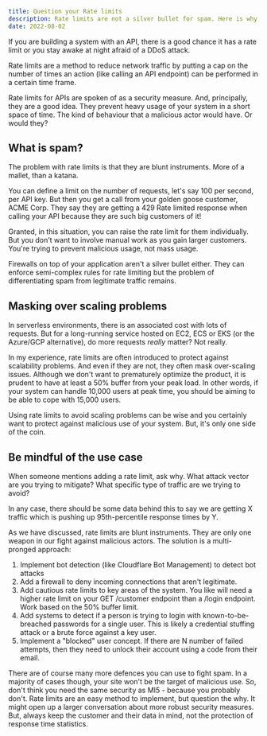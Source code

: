 ```yaml
title: Question your Rate limits
description: Rate limits are not a silver bullet for spam. Here is why, and how to address spam concerns.
date: 2022-08-02
```

If you are building a system with an API, there is a good chance it has a rate limit or you stay awake at night afraid of a DDoS attack.

Rate limits are a method to reduce network traffic by putting a cap on the number of times an action (like calling an API endpoint) can be performed in a certain time frame.

Rate limits for APIs are spoken of as a security measure. And, principally, they are a good idea. They prevent heavy usage of your system in a short space of time. The kind of behaviour that a malicious actor would have. Or would they?

## What is spam?

The problem with rate limits is that they are blunt instruments. More of a mallet, than a katana.

You can define a limit on the number of requests, let's say 100 per second, per API key. But then you get a call from your golden goose customer, ACME Corp. They say they are getting a 429 Rate limited response when calling your API because they are such big customers of it!

Granted, in this situation, you can raise the rate limit for them individually. But you don't want to involve manual work as you gain larger customers. You're trying to prevent malicious usage, not mass usage.

Firewalls on top of your application aren't a silver bullet either. They can enforce semi-complex rules for rate limiting but the problem of differentiating spam from legitimate traffic remains.

## Masking over scaling problems

In serverless environments, there is an associated cost with lots of requests. But for a long-running service hosted on EC2, ECS or EKS (or the Azure/GCP alternative), do more requests _really_ matter? Not really.

In my experience, rate limits are often introduced to protect against scalability problems. And even if they are not, they often mask over-scaling issues. Although we don't want to prematurely optimize the product, it is prudent to have at least a 50% buffer from your peak load. In other words, if your system can handle 10,000 users at peak time, you should be aiming to be able to cope with 15,000 users.

Using rate limits to avoid scaling problems can be wise and you certainly want to protect against malicious use of your system. But, it's only one side of the coin.

## Be mindful of the use case

When someone mentions adding a rate limit, ask why. What attack vector are you trying to mitigate? What specific type of traffic are we trying to avoid?

In any case, there should be some data behind this to say we are getting X traffic which is pushing up 95th-percentile response times by Y.

As we have discussed, rate limits are blunt instruments. They are only one weapon in our fight against malicious actors. The solution is a multi-pronged approach:

1. Implement bot detection (like Cloudflare Bot Management) to detect bot attacks
2. Add a firewall to deny incoming connections that aren't legitimate.
3. Add cautious rate limits to key areas of the system. You like will need a higher rate limit on your GET /customer endpoint than a /login endpoint. Work based on the 50% buffer limit.
4. Add systems to detect if a person is trying to login with known-to-be-breached passwords for a single user. This is likely a credential stuffing attack or a brute force against a key user.
5. Implement a "blocked" user concept. If there are N number of failed attempts, then they need to unlock their account using a code from their email.

There are of course many more defences you can use to fight spam. In a majority of cases though, your site won't be the target of malicious use. So, don't think you need the same security as MI5 - because you probably don't. Rate limits are an easy method to implement, but question the why. It might open up a larger conversation about more robust security measures. But, always keep the customer and their data in mind, not the protection of response time statistics.